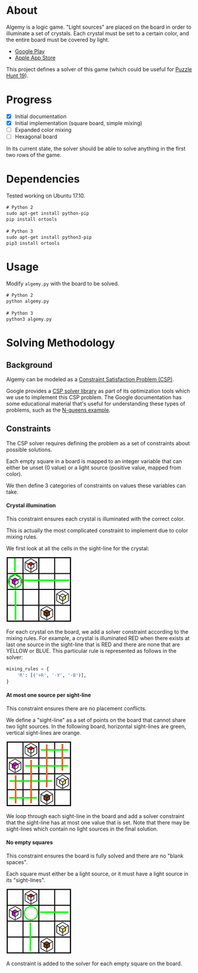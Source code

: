 # About

Algemy is a logic game. "Light sources" are placed on the board in order to
illuminate a set of crystals. Each crystal must be set to a certain color, and
the entire board must be covered by light.

 - [Google Play](https://play.google.com/store/apps/details?id=com.KennyYoung.AlgemyGame)
 - [Apple App Store](https://itunes.apple.com/us/app/algemy/id1355522887?mt=8)

This project defines a solver of this game (which could be useful for [Puzzle
Hunt 19](https://puzzlehunt.research.microsoft.com/19/)).

# Progress

 - [x] Initial documentation
 - [x] Initial implementation (square board, simple mixing)
 - [ ] Expanded color mixing
 - [ ] Hexagonal board

In its current state, the solver should be able to solve anything in the first
two rows of the game.

# Dependencies

Tested working on Ubuntu 17.10.

```shell
# Python 2
sudo apt-get install python-pip
pip install ortools

# Python 3
sudo apt-get install python3-pip
pip3 install ortools
```

# Usage

Modify `algemy.py` with the board to be solved.

```shell
# Python 2
python algemy.py

# Python 3
python3 algemy.py
```

# Solving Methodology

## Background

Algemy can be modeled as a [Constraint Satisfaction Problem (CSP)](https://en.wikipedia.org/wiki/Constraint_satisfaction_problem).

Google provides a [CSP solver
library](https://developers.google.com/optimization/cp/cp_solver) as part of
its optimization tools which we use to implement this CSP problem. The Google
documentation has some educational material that's useful for understanding
these types of problems, such as the [N-queens
example](https://developers.google.com/optimization/cp/queens).

## Constraints

The CSP solver requires defining the problem as a set of constraints about
possible solutions.

Each empty square in a board is mapped to an integer variable that can either
be unset (0 value) or a light source (positive value, mapped from color).

We then define 3 categories of constraints on values these variables can take.


#### Crystal illumination

This constraint ensures each crystal is illuminated with the correct color.

This is actually the most complicated constraint to implement due to color
mixing rules.

We first look at all the cells in the sight-line for the crystal:

![crystal sightlines](images/crystallines.png)

For each crystal on the board, we add a solver constraint according to the
mixing rules. For example, a crystal is illuminated RED when there exists at
last one source in the sight-line that is RED and there are none that are
YELLOW or BLUE. This particular rule is represented as follows in the solver:

```python
mixing_rules = {
    'R': [('+R', '-Y', '-B')],
}
```

#### At most one source per sight-line

This constraint ensures there are no placement conflicts.

We define a "sight-line" as a set of points on the board that cannot share two
light sources. In the following board, horizontal sight-lines are green,
vertical sight-lines are orange.

![board sightlines](images/boardlines.png)

We loop through each sight-line in the board and add a solver constraint that
the sight-line has at most one value that is set. Note that there may be
sight-lines which contain no light sources in the final solution.

#### No empty squares

This constraint ensures the board is fully solved and there are no "blank
spaces".

Each square must either be a light source, or it must have a light source in
its "sight-lines".

![space sightlines](images/spacelines.png)

A constraint is added to the solver for each empty square on the board.
